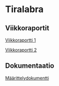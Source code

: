 # Tiralabra

## Viikkoraportit
[Viikkoraportti 1](https://github.com/iosfwd/tiralabra/blob/main/dokumentaatio/viikkoraportti1.md)

[Viikkoraportti 2](https://github.com/iosfwd/tiralabra/blob/main/dokumentaatio/viikkoraportti2.md)

## Dokumentaatio

[Määrittelydokumentti](https://github.com/iosfwd/tiralabra/blob/main/dokumentaatio/m%C3%A4%C3%A4rittelydokumentti.md)
